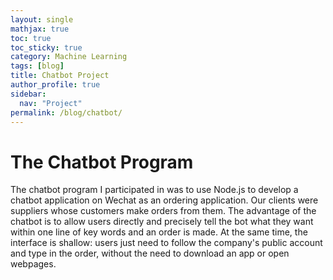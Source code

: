 ```yaml
---
layout: single
mathjax: true
toc: true
toc_sticky: true
category: Machine Learning
tags: [blog]
title: Chatbot Project
author_profile: true
sidebar:
  nav: "Project"
permalink: /blog/chatbot/
---
```


# The Chatbot Program
The chatbot program I participated in was to use Node.js to develop a chatbot application on Wechat as an ordering application. Our clients were suppliers whose customers make orders from them. The advantage of the chatbot is to allow users directly and precisely tell the bot what they want within one line of key words and an order is made. At the same time, the interface is shallow: users just need to follow the company's public account and type in the order, without the need to download an app or open webpages.
